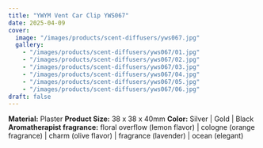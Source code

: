 ```yaml
---
title: "YWYM Vent Car Clip YWS067"
date: 2025-04-09
cover:
  image: "/images/products/scent-diffusers/yws067.jpg"
  gallery:
    - "/images/products/scent-diffusers/yws067/01.jpg"
    - "/images/products/scent-diffusers/yws067/02.jpg"
    - "/images/products/scent-diffusers/yws067/03.jpg"
    - "/images/products/scent-diffusers/yws067/04.jpg"
    - "/images/products/scent-diffusers/yws067/05.jpg"
    - "/images/products/scent-diffusers/yws067/06.jpg"
draft: false
---
```

**Material:** Plaster
**Product Size:** 38 x 38 x 40mm
**Color:** Silver | Gold | Black
**Aromatherapist fragrance:** floral overflow (lemon flavor) | cologne (orange fragrance) | charm (olive flavor) | fragrance (lavender) | ocean (elegant)
